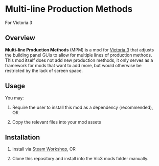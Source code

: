 ﻿# Multi-line Production Methods

For Victoria 3

## Overview

**Multi-line Production Methods** (MPM) is a mod for [Victoria 3](https://store.steampowered.com/app/529340/Victoria_3/) that adjusts the building panel GUIs to allow for multiple lines of production methods. This mod itself does not add new production methods, it only serves as a framework for mods that want to add more, but would otherwise be restricted by the lack of screen space.

## Usage

You may:

1. Require the user to install this mod as a dependency (recommended), OR

2. Copy the relevant files into your mod assets

## Installation

1. Install via [Steam Workshop](https://steamcommunity.com/sharedfiles/filedetails/?id=3029908567), OR

2. Clone this repository and install into the Vic3 mods folder manually.
